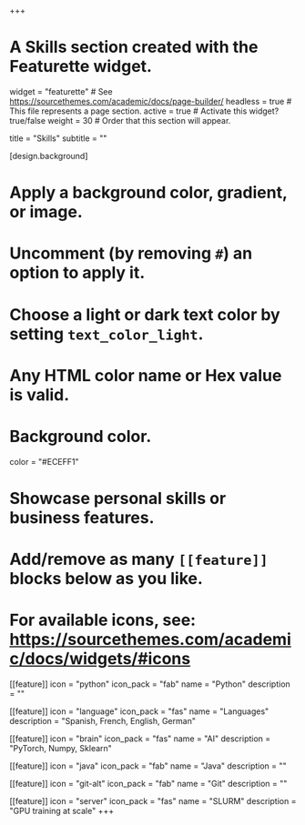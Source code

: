 +++
# A Skills section created with the Featurette widget.
widget = "featurette"  # See https://sourcethemes.com/academic/docs/page-builder/
headless = true  # This file represents a page section.
active = true  # Activate this widget? true/false
weight = 30  # Order that this section will appear.

title = "Skills"
subtitle = ""

[design.background]
  # Apply a background color, gradient, or image.
  #   Uncomment (by removing `#`) an option to apply it.
  #   Choose a light or dark text color by setting `text_color_light`.
  #   Any HTML color name or Hex value is valid.

  # Background color.
  color = "#ECEFF1"

# Showcase personal skills or business features.
# 
# Add/remove as many `[[feature]]` blocks below as you like.
# 
# For available icons, see: https://sourcethemes.com/academic/docs/widgets/#icons

[[feature]]
  icon = "python"
  icon_pack = "fab"
  name = "Python"
  description = ""
  
[[feature]]
  icon = "language"
  icon_pack = "fas"
  name = "Languages"
  description = "Spanish, French, English, German"  
  
[[feature]]
  icon = "brain"
  icon_pack = "fas"
  name = "AI"
  description = "PyTorch, Numpy, Sklearn"

[[feature]]
  icon = "java"
  icon_pack = "fab"
  name = "Java"
  description = ""

[[feature]]
  icon = "git-alt"
  icon_pack = "fab"
  name = "Git"
  description = ""

[[feature]]
  icon = "server"
  icon_pack = "fas"
  name = "SLURM"
  description = "GPU training at scale"
+++
